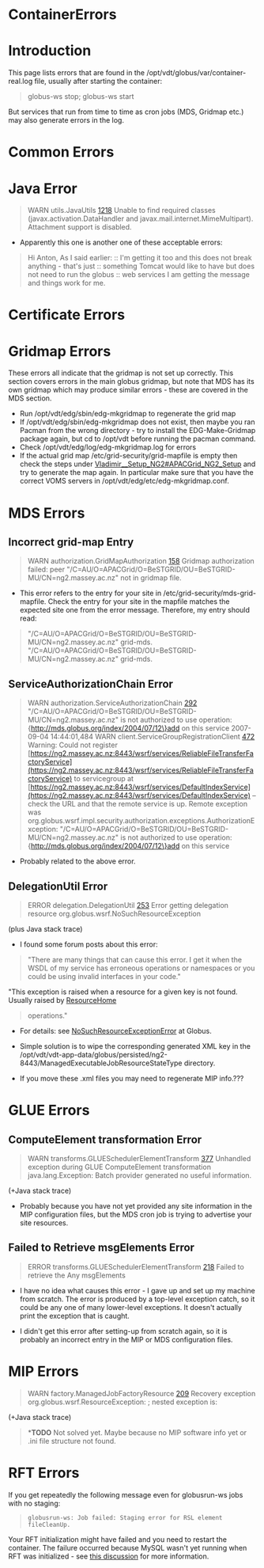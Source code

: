 # ContainerErrors

# Introduction 

This page lists errors that are found in the /opt/vdt/globus/var/container-real.log file, usually after starting the container:

>  globus-ws stop; globus-ws start

But services that run from time to time as cron jobs (MDS, Gridmap etc.) may also generate errors in the log.

# Common Errors 

# Java Error

>  WARN  utils.JavaUtils [1218](https://reannz.atlassian.net/wiki/pages/createpage.action?spaceKey=main,isAttachmentSupported&title=1218) Unable to find required classes
>  (javax.activation.DataHandler and javax.mail.internet.MimeMultipart). Attachment support is disabled.

- Apparently this one is another one of these acceptable errors:

>  Hi Anton,
>  As I said earlier:
>  :: I'm getting it too and this does not break anything - that's just
>  :: something Tomcat would like to have but does not need to run the globus
>  :: web services
>  I am getting the message and things work for me.

# Certificate Errors

# Gridmap Errors

These errors all indicate that the gridmap is not set up correctly. This section covers errors in the main globus gridmap, but note that MDS has its own gridmap which may produce similar errors - these are covered in the MDS section.

- Run /opt/vdt/edg/sbin/edg-mkgridmap to regenerate the grid map
- If /opt/vdt/edg/sbin/edg-mkgridmap does not exist, then maybe you ran Pacman from the wrong directory - try to install the EDG-Make-Gridmap package again, but cd to /opt/vdt before running the pacman command.
- Check /opt/vdt/edg/log/edg-mkgridmap.log for errors
- If the actual grid map /etc/grid-security/grid-mapfile is empty then check the steps under [Vladimir__Setup_NG2#APACGrid_NG2_Setup](https://reannz.atlassian.net/wiki/pages/createpage.action?spaceKey=BeSTGRID&title=Vladimir__Setup_NG2&linkCreation=true&fromPageId=3816950897) and try to generate the map again. In particular make sure that you have the correct VOMS servers in /opt/vdt/edg/etc/edg-mkgridmap.conf.

# MDS Errors

## Incorrect grid-map Entry

>  WARN  authorization.GridMapAuthorization [158](https://reannz.atlassian.net/wiki/pages/createpage.action?spaceKey=ServiceThread-16,isPermitted&title=158) Gridmap authorization failed: peer 
>  "/C=AU/O=APACGrid/O=BeSTGRID/OU=BeSTGRID-MU/CN=ng2.massey.ac.nz" not in gridmap file.

- This error refers to the entry for your site in /etc/grid-security/mds-grid-mapfile. Check the entry for your site in the mapfile matches the expected site one from the error message. Therefore, my entry should read:


>  "/C=AU/O=APACGrid/O=BeSTGRID/OU=BeSTGRID-MU/CN=ng2.massey.ac.nz" grid-mds.
>  "/C=AU/O=APACGrid/O=BeSTGRID/OU=BeSTGRID-MU/CN=ng2.massey.ac.nz" grid-mds.

## ServiceAuthorizationChain Error

>  WARN  authorization.ServiceAuthorizationChain [292](https://reannz.atlassian.net/wiki/pages/createpage.action?spaceKey=ServiceThread-16,authorize&title=292)
>  "/C=AU/O=APACGrid/O=BeSTGRID/OU=BeSTGRID-MU/CN=ng2.massey.ac.nz" is not authorized to use operation:
>  {http://mds.globus.org/index/2004/07/12\}add on this service
>  2007-09-04 14:44:01,484 WARN  client.ServiceGroupRegistrationClient [472](https://reannz.atlassian.net/wiki/pages/createpage.action?spaceKey=Timer-5,status&title=472) Warning: Could not register
>  [https://ng2.massey.ac.nz:8443/wsrf/services/ReliableFileTransferFactoryService](https://ng2.massey.ac.nz:8443/wsrf/services/ReliableFileTransferFactoryService) to servicegroup at
>  [https://ng2.massey.ac.nz:8443/wsrf/services/DefaultIndexService](https://ng2.massey.ac.nz:8443/wsrf/services/DefaultIndexService) – check the URL and that the remote service is up. 
>  Remote exception was org.globus.wsrf.impl.security.authorization.exceptions.AuthorizationException:
>  "/C=AU/O=APACGrid/O=BeSTGRID/OU=BeSTGRID-MU/CN=ng2.massey.ac.nz" is not authorized to use operation:
>  {http://mds.globus.org/index/2004/07/12\}add on this service

- Probably related to the above error.

## DelegationUtil Error

>  ERROR delegation.DelegationUtil [253](https://reannz.atlassian.net/wiki/pages/createpage.action?spaceKey=RunQueueThread_0,getDelegationResource&title=253) Error getting delegation resource
>  org.globus.wsrf.NoSuchResourceException

(plus Java stack trace)

- I found some forum posts about this error:

>  "There are many things that can cause this error. I get it when the WSDL of my service has
>  erroneous operations or  namespaces or you could be using invalid interfaces in your code."

 "This exception is raised when a resource for a given key is not found. Usually raised by [ResourceHome](http://www.globus.org/api/javadoc-4.0/globus_java_ws_core/org/globus/wsrf/ResourceHome.html)

>  operations."

- For details: see [NoSuchResourceExceptionError](http://www.globus.org/api/javadoc-4.0/globus_java_ws_core/org/globus/wsrf/NoSuchResourceException.html) at Globus.

- Simple solution is to wipe the corresponding generated XML key in the /opt/vdt/vdt-app-data/globus/persisted/ng2-8443/ManagedExecutableJobResourceStateType directory.

- If you move these .xml files you may need to regenerate MIP info.???

# GLUE Errors

## ComputeElement transformation Error

>  WARN  transforms.GLUESchedulerElementTransform [377](https://reannz.atlassian.net/wiki/pages/createpage.action?spaceKey=Timer-6,transformElement&title=377) Unhandled exception during GLUE 
>  ComputeElement transformation
>  java.lang.Exception: Batch provider generated no useful information.

(+Java stack trace)

- Probably because you have not yet provided any site information in the MIP configuration files, but the MDS cron job is trying to advertise your site resources.

## Failed to Retrieve msgElements Error

>  ERROR transforms.GLUESchedulerElementTransform [218](https://reannz.atlassian.net/wiki/pages/createpage.action?spaceKey=Timer-5,transformElement&title=218) Failed to retrieve the Any msgElements

- I have no idea what causes this error - I gave up and set up my machine from scratch. The error is produced by a top-level exception catch, so it could be any one of many lower-level exceptions. It doesn't actually print the exception that is caught.

- I didn't get this error after setting-up from scratch again, so it is probably an incorrect entry in the MIP or MDS configuration files.

# MIP Errors

>  WARN  factory.ManagedJobFactoryResource [209](https://reannz.atlassian.net/wiki/pages/createpage.action?spaceKey=Thread-8,run&title=209) Recovery exception
>  org.globus.wsrf.ResourceException: ; nested exception is:

(+Java stack trace)

>  ***TODO** Not solved yet. Maybe because no MIP software info yet or .ini file structure not found.

# RFT Errors

If you get repeatedly the following message even for globusrun-ws jobs with no staging:

>     globusrun-ws: Job failed: Staging error for RSL element fileCleanUp.

Your RFT initialization might have failed and you need to restart the container.  The failure occurred because MySQL wasn't yet running when RFT was initialized - see [this discussion](/wiki/spaces/BeSTGRID/pages/3816950583#Vladimir&#39;sgridnotes-RFTstagingfails) for more information.
